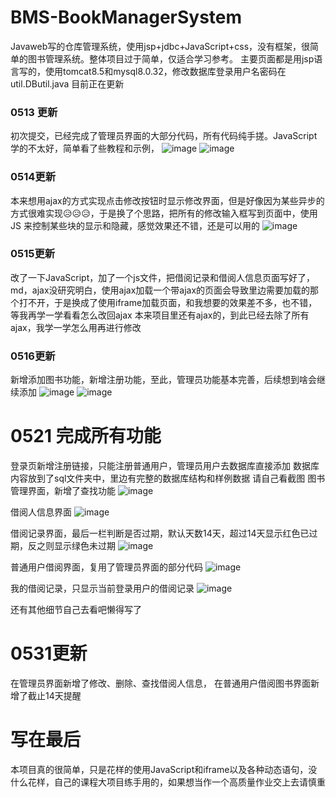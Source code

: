 # BMS-BookManagerSystem
Javaweb写的仓库管理系统，使用jsp+jdbc+JavaScript+css，没有框架，很简单的图书管理系统。整体项目过于简单，仅适合学习参考。
主要页面都是用jsp语言写的，使用tomcat8.5和mysql8.0.32，修改数据库登录用户名密码在util.DButil.java
目前正在更新
### 0513 更新
初次提交，已经完成了管理员界面的大部分代码，所有代码纯手搓。JavaScript学的不太好，简单看了些教程和示例，
![image](https://github.com/Hanbq01/BMS/assets/127653499/0432f0b2-4f86-4550-b77a-1de24ed2db69)
![image](https://github.com/Hanbq01/BMS/assets/127653499/926f53f2-d0a9-4172-ba1e-92ef813e232a)
### 0514更新
本来想用ajax的方式实现点击修改按钮时显示修改界面，但是好像因为某些异步的方式很难实现😥😥😥，于是换了个思路，把所有的修改输入框写到页面中，使用JS
来控制某些块的显示和隐藏，感觉效果还不错，还是可以用的
![image](https://github.com/Hanbq01/BMS/assets/127653499/36b8265a-1f4f-4c33-9387-1e8619ca798b)
### 0515更新
改了一下JavaScript，加了一个js文件，把借阅记录和借阅人信息页面写好了，md，ajax没研究明白，使用ajax加载一个带ajax的页面会导致里边需要加载的那个打不开，于是换成了使用iframe加载页面，和我想要的效果差不多，也不错，等我再学一学看看怎么改回ajax
本来项目里还有ajax的，到此已经去除了所有ajax，我学一学怎么用再进行修改
### 0516更新
新增添加图书功能，新增注册功能，至此，管理员功能基本完善，后续想到啥会继续添加
![image](https://github.com/Hanbq01/BMS/assets/127653499/0b31fe3e-f809-48cb-9ac5-9f05988cc556)
![image](https://github.com/Hanbq01/BMS/assets/127653499/93db1cc0-1a87-45b5-82ac-e7396c52bb96)

# 0521 完成所有功能
登录页新增注册链接，只能注册普通用户，管理员用户去数据库直接添加
数据库内容放到了sql文件夹中，里边有完整的数据库结构和样例数据
请自己看截图
图书管理界面，新增了查找功能
![image](https://github.com/Hanbq01/BMS/assets/127653499/1b46f9b8-6195-43db-8bb1-762cb03bb54b)

借阅人信息界面
![image](https://github.com/Hanbq01/BMS/assets/127653499/88e8c439-85ae-46bd-aed1-dd36dc0635be)

借阅记录界面，最后一栏判断是否过期，默认天数14天，超过14天显示红色已过期，反之则显示绿色未过期
![image](https://github.com/Hanbq01/BMS/assets/127653499/aa7b10cb-2bb1-4c99-8024-f952f029c9e5)

普通用户借阅界面，复用了管理员界面的部分代码
![image](https://github.com/Hanbq01/BMS/assets/127653499/dc810147-0495-42a1-82d2-f5305fe9745c)

我的借阅记录，只显示当前登录用户的借阅记录
![image](https://github.com/Hanbq01/BMS/assets/127653499/3f0d9a35-75ed-4268-a06f-0d8c036ef1bb)

还有其他细节自己去看吧懒得写了

# 0531更新
在管理员界面新增了修改、删除、查找借阅人信息，
在普通用户借阅图书界面新增了截止14天提醒


# 写在最后
本项目真的很简单，只是花样的使用JavaScript和iframe以及各种动态语句，没什么花样，自己的课程大项目练手用的，如果想当作一个高质量作业交上去请慎重

